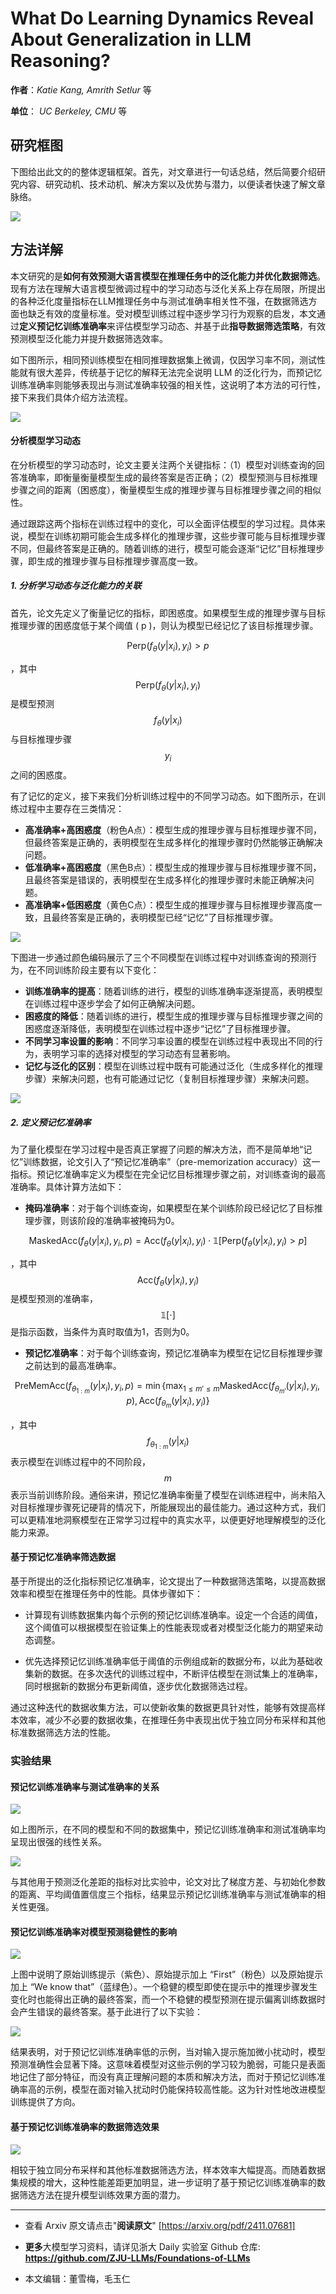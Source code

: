 # What Do Learning Dynamics Reveal About Generalization in LLM Reasoning?

**作者**：*Katie Kang, Amrith Setlur* 等    

**单位**： *UC Berkeley, CMU* 等

## 研究框图

下图给出此文的的整体逻辑框架。首先，对文章进行一句话总结，然后简要介绍研究内容、研究动机、技术动机、解决方案以及优势与潜力，以便读者快速了解文章脉络。

![](https://fastly.jsdelivr.net/gh/bucketio/img2@main/2024/11/14/1731587290267-3abf0fe3-66b2-4b9a-8c69-8d59991a224c.png)

## 方法详解

本文研究的是**如何有效预测大语言模型在推理任务中的泛化能力并优化数据筛选**。现有方法在理解大语言模型微调过程中的学习动态与泛化关系上存在局限，所提出的各种泛化度量指标在LLM推理任务中与测试准确率相关性不强，在数据筛选方面也缺乏有效的度量标准。受对模型训练过程中逐步学习行为观察的启发，本文通过**定义预记忆训练准确率**来评估模型学习动态、并基于此**指导数据筛选策略**，有效预测模型泛化能力并提升数据筛选效率。

如下图所示，相同预训练模型在相同推理数据集上微调，仅因学习率不同，测试性能就有很大差异，传统基于记忆的解释无法完全说明 LLM 的泛化行为，而预记忆训练准确率则能够表现出与测试准确率较强的相关性，这说明了本方法的可行性，接下来我们具体介绍方法流程。

![](https://fastly.jsdelivr.net/gh/bucketio/img16@main/2024/11/14/1731587332612-553e1088-251f-493a-866b-d6c682b296be.png)

#### 分析模型学习动态

在分析模型的学习动态时，论文主要关注两个关键指标：（1）模型对训练查询的回答准确率，即衡量衡量模型生成的最终答案是否正确；（2）模型预测与目标推理步骤之间的距离（困惑度），衡量模型生成的推理步骤与目标推理步骤之间的相似性。

通过跟踪这两个指标在训练过程中的变化，可以全面评估模型的学习过程。具体来说，模型在训练初期可能会生成多样化的推理步骤，这些步骤可能与目标推理步骤不同，但最终答案是正确的。随着训练的进行，模型可能会逐渐“记忆”目标推理步骤，即生成的推理步骤与目标推理步骤高度一致。

##### 1. 分析学习动态与泛化能力的关联

首先，论文先定义了衡量记忆的指标，即困惑度。如果模型生成的推理步骤与目标推理步骤的困惑度低于某个阈值 \( p \)，则认为模型已经记忆了该目标推理步骤。

$$
\text{Perp}(f_{\theta}(y|x_i), y_i) > p
$$

，其中$$ \text{Perp}(f_{\theta}(y|x_i), y_i) $$是模型预测 $$ f_{\theta}(y|x_i) $$与目标推理步骤 $$ y_i $$ 之间的困惑度。

有了记忆的定义，接下来我们分析训练过程中的不同学习动态。如下图所示，在训练过程中主要存在三类情况：

- **高准确率+高困惑度**（粉色A点）：模型生成的推理步骤与目标推理步骤不同，但最终答案是正确的，表明模型在生成多样化的推理步骤时仍然能够正确解决问题。
- **低准确率+高困惑度**（黑色B点）：模型生成的推理步骤与目标推理步骤不同，且最终答案是错误的，表明模型在生成多样化的推理步骤时未能正确解决问题。
- **高准确率+低困惑度**（黄色C点）：模型生成的推理步骤与目标推理步骤高度一致，且最终答案是正确的，表明模型已经“记忆”了目标推理步骤。

![](https://fastly.jsdelivr.net/gh/bucketio/img6@main/2024/11/14/1731587487986-03bd7c12-bd0f-42cc-8ea8-f883690ea7fc.png)

下图进一步通过颜色编码展示了三个不同模型在训练过程中对训练查询的预测行为，在不同训练阶段主要有以下变化：

- **训练准确率的提高**：随着训练的进行，模型的训练准确率逐渐提高，表明模型在训练过程中逐步学会了如何正确解决问题。
- **困惑度的降低**：随着训练的进行，模型生成的推理步骤与目标推理步骤之间的困惑度逐渐降低，表明模型在训练过程中逐步“记忆”了目标推理步骤。
- **不同学习率设置的影响**：不同学习率设置的模型在训练过程中表现出不同的行为，表明学习率的选择对模型的学习动态有显著影响。
- **记忆与泛化的区别**：模型在训练过程中既有可能通过泛化（生成多样化的推理步骤）来解决问题，也有可能通过记忆（复制目标推理步骤）来解决问题。

![](https://fastly.jsdelivr.net/gh/bucketio/img13@main/2024/11/14/1731587509744-0fa743de-c3be-4839-9568-090c93d232cc.png)



##### 2. 定义预记忆准确率

为了量化模型在学习过程中是否真正掌握了问题的解决方法，而不是简单地“记忆”训练数据，论文引入了“预记忆准确率”（pre-memorization accuracy）这一指标。预记忆准确率定义为模型在完全记忆目标推理步骤之前，对训练查询的最高准确率。具体计算方法如下：

- **掩码准确率**：对于每个训练查询，如果模型在某个训练阶段已经记忆了目标推理步骤，则该阶段的准确率被掩码为0。

$$
\text{MaskedAcc}(f_{\theta}(y|x_i), y_i, p) = \text{Acc}(f_{\theta}(y|x_i), y_i) \cdot \mathbb{1}[\text{Perp}(f_{\theta}(y|x_i), y_i) > p]
$$

 ，其中$$ \text{Acc}(f_{\theta}(y|x_i), y_i) $$ 是模型预测的准确率，$$ \mathbb{1}[\cdot] $$ 是指示函数，当条件为真时取值为1，否则为0。

- **预记忆准确率**：对于每个训练查询，预记忆准确率为模型在记忆目标推理步骤之前达到的最高准确率。

$$
\text{PreMemAcc}(f_{\theta_{1:m}}(y|x_i), y_i, p) = \min\left\{\max_{1 \leq m' \leq m} \text{MaskedAcc}(f_{\theta_{m'}}(y|x_i), y_i, p), \text{Acc}(f_{\theta_m}(y|x_i), y_i)\right\}
$$

，其中$$ f_{\theta_{1:m}}(y|x_i) $$ 表示模型在训练过程中的不同阶段，$$ m $$ 表示当前训练阶段。通俗来讲，预记忆准确率衡量了模型在训练进程中，尚未陷入对目标推理步骤死记硬背的情况下，所能展现出的最佳能力。通过这种方式，我们可以更精准地洞察模型在正常学习过程中的真实水平，以便更好地理解模型的泛化能力来源。



#### 基于预记忆准确率筛选数据

基于所提出的泛化指标预记忆准确率，论文提出了一种数据筛选策略，以提高数据效率和模型在推理任务中的性能。具体步骤如下：

- 计算现有训练数据集内每个示例的预记忆训练准确率。设定一个合适的阈值，这个阈值可以根据模型在验证集上的性能表现或者对模型泛化能力的期望来动态调整。

- 优先选择预记忆训练准确率低于阈值的示例组成新的数据分布，以此为基础收集新的数据。在多次迭代的训练过程中，不断评估模型在测试集上的准确率，同时根据新的数据分布更新阈值，逐步优化数据筛选过程。


通过这种迭代的数据收集方法，可以使新收集的数据更具针对性，能够有效提高样本效率，减少不必要的数据收集，在推理任务中表现出优于独立同分布采样和其他标准数据筛选方法的性能。

### 实验结果

#### 预记忆训练准确率与测试准确率的关系

![](https://fastly.jsdelivr.net/gh/bucketio/img0@main/2024/11/14/1731587361754-43a79913-d1e2-4e85-a5a8-9ea650f59e87.png)

如上图所示，在不同的模型和不同的数据集中，预记忆训练准确率和测试准确率均呈现出很强的线性关系。

![](https://fastly.jsdelivr.net/gh/bucketio/img3@main/2024/11/14/1731587383842-3fd92a76-7673-4026-bc53-9520c7e441eb.png)

与其他用于预测泛化差距的指标对比实验中，论文对比了梯度方差、与初始化参数的距离、平均阈值置信度三个指标，结果显示预记忆训练准确率与测试准确率的相关性更强。

#### 预记忆训练准确率对模型预测稳健性的影响

![](https://fastly.jsdelivr.net/gh/bucketio/img16@main/2024/11/14/1731587537490-195da511-56fe-4f89-8bb3-83d044ed8bb9.png)

上图中说明了原始训练提示（紫色）、原始提示加上 “First”（粉色）以及原始提示加上 “We know that”（蓝绿色）。一个稳健的模型即使在提示中的推理步骤发生变化时也能得出正确的最终答案，而一个不稳健的模型预测在提示偏离训练数据时会产生错误的最终答案。基于此进行了以下实验：

![](https://fastly.jsdelivr.net/gh/bucketio/img17@main/2024/11/14/1731587439179-2f5305f9-b08c-4a5f-80ba-5c39cfb8ccde.png)

结果表明，对于预记忆训练准确率低的示例，当对输入提示施加微小扰动时，模型预测准确性会显著下降。这意味着模型对这些示例的学习较为脆弱，可能只是表面地记住了部分特征，而没有真正理解问题的本质和解决方法，而对于预记忆训练准确率高的示例，模型在面对输入扰动时仍能保持较高性能。这为针对性地改进模型训练提供了方向。

#### 基于预记忆训练准确率的数据筛选效果

![](https://fastly.jsdelivr.net/gh/bucketio/img9@main/2024/11/14/1731587462764-e1645473-5bf5-4b1b-960c-473b31887eb7.png)

相较于独立同分布采样和其他标准数据筛选方法，样本效率大幅提高。而随着数据集规模的增大，这种性能差距更加明显，进一步证明了基于预记忆训练准确率的数据筛选方法在提升模型训练效果方面的潜力。

---

- 查看 Arxiv 原文请点击"**阅读原文**" [https://arxiv.org/pdf/2411.07681]

- **更多**大模型学习资料，请详见浙大 Daily 实验室 Github 仓库: 
  **https://github.com/ZJU-LLMs/Foundations-of-LLMs**
- 本文编辑：董雪梅，毛玉仁
